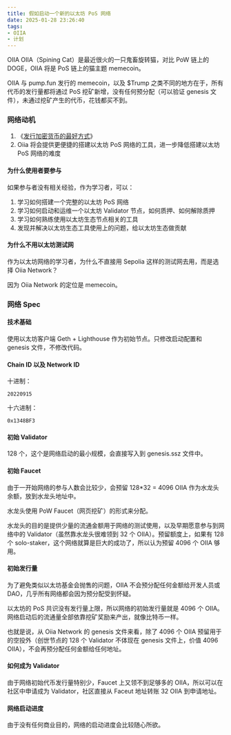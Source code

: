 ```yaml
---
title: 假如启动一个新的以太坊 PoS 网络
date: 2025-01-28 23:26:40
tags: 
- OIIA
- 计划
---
```



OIIA OIIA（Spining Cat）是最近很火的一只鬼畜旋转猫，对比 PoW 链上的 DOGE，OIIA 将是 PoS 链上的猫主题 memecoin。

OIIA 与 pump.fun 发行的 memecoin，以及 $Trump 之类不同的地方在于，所有代币的发行量都将通过 PoS 挖矿新增，没有任何预分配（可以验证 genesis 文件），未通过挖矿产生的代币，花钱都买不到。


### 网络动机

1. 《[发行加密货币的最好方式](/2025/01/10/发行加密货币的最好方式/)》
2. Oiia 将会提供更便捷的搭建以太坊 PoS 网络的工具，进一步降低搭建以太坊 PoS 网络的难度


#### 为什么使用者要参与
如果参与者没有相关经验，作为学习者，可以：
1. 学习如何搭建一个完整的以太坊 PoS 网络
2. 学习如何启动和运维一个以太坊 Validator 节点，如何质押、如何解除质押
3. 学习如何熟练使用以太坊生态节点相关的工具
4. 发现并解决以太坊生态工具使用上的问题，给以太坊生态做贡献

#### 为什么不用以太坊测试网

作为以太坊网络的学习者，为什么不直接用 Sepolia 这样的测试网去用，而是选择 Oiia Network？

因为 Oiia Network 的定位是 memecoin。

### 网络 Spec

#### 技术基础
使用以太坊客户端 Geth + Lighthouse 作为初始节点。只修改启动配置和 genesis 文件，不修改代码。

#### Chain ID 以及 Network ID
十进制：
```
20220915
```

十六进制：
```
0x1348BF3
```

#### 初始 Validator
128 个，这个是网络启动的最小规模，会直接写入到 genesis.ssz 文件中。

#### 初始 Faucet
由于一开始网络的参与人数会比较少，会预留 128*32 = 4096 OIIA 作为水龙头余额，放到水龙头地址中。

水龙头使用 PoW Faucet（网页挖矿）的形式来分配。

水龙头的目的是提供少量的流通金额用于网络的测试使用，以及早期愿意参与到网络中的 Validator（虽然靠水龙头很难领到 32 个 OIIA）。预留额度上，如果有 128 个 solo-staker，这个网络就算是巨大的成功了，所以认为预留 4096 个 OIIA 够用。


#### 初始发行量
为了避免类似以太坊基金会抛售的问题，OIIA 不会预分配任何金额给开发人员或 DAO，几乎所有网络都会因为预分配受到怀疑。

以太坊的 PoS 共识没有发行量上限，所以网络的初始发行量就是 4096 个 OIIA。网络启动后的流通量全部依靠挖矿奖励来产出，就像比特币一样。

也就是说，从 Oiia Network 的 genesis 文件来看，除了 4096 个 OIIA 预留用于的空投外（创世节点的 128 个 Validator 不体现在 genesis 文件上，价值 4096 OIIA），不会再预分配任何金额给任何地址。


#### 如何成为 Validator
由于网络初始代币发行量特别少，Faucet 上又领不到足够多的 OIIA，所以可以在社区中申请成为 Validator，社区直接从 Faceut 地址转账 32 OIIA 到申请地址。

#### 网络启动进度

由于没有任何商业目的，网络的启动进度会比较随心所欲。

